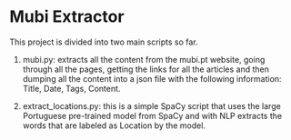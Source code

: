 # Mubi Extractor

This project is divided into two main scripts so far.

1. mubi.py: extracts all the content from the mubi.pt website, going through all the pages, getting the links for all the articles and then dumping all the content into a json file with the following information: Title, Date, Tags, Content.

2. extract_locations.py: this is a simple SpaCy script that uses the large Portuguese pre-trained model from SpaCy and with NLP extracts the words that are labeled as Location by the model.
